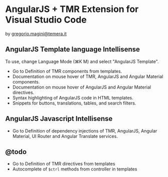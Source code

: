 # AngularJS + TMR Extension for Visual Studio Code

by <gregorio.magini@temera.it>

## AngularJS Template language Intellisense
To use, change Language Mode (⌘K M) and select "AngularJS Template".

  * Go to Definition of TMR components from templates.
  * Documentation on mouse hover of TMR, AngularJS and Angular Material components.
  * Documentation on mouse hover of AngularJS and Angular Material directives.
  * Syntax highlighting of AngularJS code in HTML templates.
  * Snippets for buttons, translations, tables, and search filters.

## AngularJS Javascript Intellisense
  * Go to Definition of dependency injections of TMR, AngularJS, Angular Material, UI Router and Angular Translate services.

## @todo
  * Go to Definition of TMR directives from templates
  * Autocomplete of `$ctrl` methods from controller in templates
